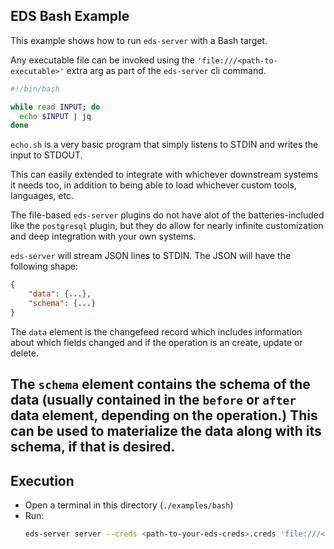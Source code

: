 ## EDS Bash Example

This example shows how to run `eds-server` with a Bash target.

Any executable file can be invoked using the `'file:///<path-to-executable>'` extra arg as part of the `eds-server` cli command.

```bash
#!/bin/bash

while read INPUT; do
  echo $INPUT | jq
done
```

`echo.sh` is a very basic program that simply listens to STDIN and writes the input to STDOUT.

This can easily extended to integrate with whichever downstream systems it needs too, in addition to being able to load whichever custom tools, languages, etc.

The file-based `eds-server` plugins do not have alot of the batteries-included like the `postgresql` plugin, but they do allow for nearly infinite customization and deep integration with your own systems. 

`eds-server` will stream JSON lines to STDIN. The JSON will have the following shape:
```json
{
    "data": {...},
    "schema": {...}
}
``` 
The `data` element is the changefeed record which includes information about which fields changed and if the operation is an create, update or delete.

The `schema` element contains the schema of the data (usually contained in the `before` or `after` data element, depending on the operation.) This can be used to materialize the data along with its schema, if that is desired.
---
## Execution

- Open a terminal in this directory (`./examples/bash`)
- Run:
    ```bash
    eds-server server --creds <path-to-your-eds-creds>.creds 'file:///<absolute path to>/echo.sh' --verbose --consumer-prefix testing
    ```